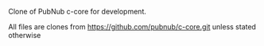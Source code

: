 Clone of PubNub c-core for development.

All files are clones from https://github.com/pubnub/c-core.git unless stated otherwise
